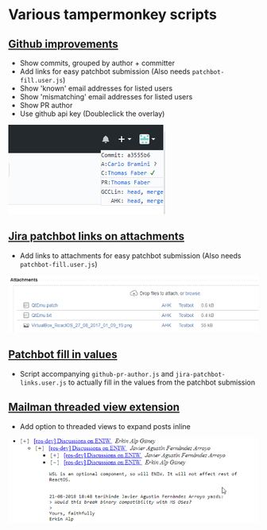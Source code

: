 # Various tampermonkey scripts

## [Github improvements](../../raw/master/github-pr-author.user.js)

* Show commits, grouped by author + committer
* Add links for easy patchbot submission (Also needs `patchbot-fill.user.js`)
* Show 'known' email addresses for listed users
* Show 'mismatching' email addresses for listed users
* Show PR author
* Use github api key (Doubleclick the overlay)

![Example](https://raw.githubusercontent.com/learn-more/tampermonkey/master/img/github-pr-author.png "Example")


## [Jira patchbot links on attachments](../../raw/master/jira-patchbot-links.user.js)

* Add links to attachments for easy patchbot submission (Also needs `patchbot-fill.user.js`)

![Example](https://raw.githubusercontent.com/learn-more/tampermonkey/master/img/jira-patchbot-links.png "Example")


## [Patchbot fill in values](../../raw/master/patchbot-fill.user.js)

* Script accompanying `github-pr-author.js` and `jira-patchbot-links.user.js` to actually fill in the values from the patchbot submission


## [Mailman threaded view extension](../../raw/master/mailman-inline.user.js)

* Add option to threaded views to expand posts inline

![Example](https://raw.githubusercontent.com/learn-more/tampermonkey/master/img/mailman-inline.png "Example")
